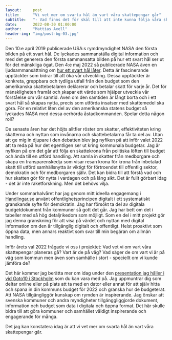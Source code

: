 ```yaml
---
layout:     post
title:      "Vi vet mer om svarta hål än vart våra skattepengar går"
subtitle:   "- Vad finns det för skäl till att inte kunna följa våra skattepengar?"
date:       2022-08-30 01:00:00
author:     "Mattias Axell"
header-img: "img/post-bg-03.jpg"
---
```


Den 10:e april 2019 publicerade USA:s rymdmyndighet NASA den första bilden på ett svart hål. De lyckades sammanställa digital information och med det generera den första sammansatta bilden på hur ett svart hål ser ut för det mänskliga ögat. Den 4:e maj 2022 så publicerade NASA även en ljudsammansättning om [hur ett svart hål låter](https://www.nasa.gov/mission_pages/chandra/news/new-nasa-black-hole-sonifications-with-a-remix.html). Detta är fascinerande upptäckter som bidrar till att öka vår utveckling. Dessa upptäckter är konkreta, greppbara och tydliga utfall från den budget som den amerikanska skattebetalaren deklarerar och betalar skatt för varje år. Det för mänskligheten framåt och skapar ett värde som hjälper utveckla vår förståelse om vår samtid. Även om den samtiden är långt borta och i ett svart hål så skapas nytta, precis som utförda insatser med skattemedel ska göra. För en relativt liten del av den amerikanska statens budget så lyckades NASA med dessa oerhörda åstadkommanden. Spelar detta någon roll?

De senaste åren har det höjts alltfler röster om skatter, effektiviteten kring skatterna och nyttan som invånarna och skattebetalarna får ta del av. Utan att ge mig in djupare i den debatten blev jag nyfiken på att inför valet 2022 att ta reda på hur det egentligen ser ut kring kommunala budgetar. Jag är nyfiken på om det går att följa en skattekrona från politiska löften till budget och ända till en utförd handling. Att samla in skatter från medborgare och skapa en transparenskedja som visar resan krona för krona från inbetalad skatt till utförd samhällsnytta är viktigt för förtroendet till offentlig sektor, demokratin och för medborgaren själv. Det kan bidra till att förstå vad och hur skatten gör för nytta i vardagen och på lång sikt. Det är fullt görbart idag - det är inte raketforskning. Men det behövs vilja.

Under sommarhalvåret har jag genom mitt ideella engagemang i [Handlingar.se](https://handlingar.se/) använt offentlighetsprincipen digitalt i ett systematiskt granskande syfte för demokratin. Jag har försökt ta del av digitala budgetdokument från kommuner så gott det går. Jag har bett om det i tabeller med så hög detaljrikedom som möjligt. Som en del i mitt projekt gör jag denna granskning för att visa på värdet och nyttan med digital information om den är tillgänglig digitalt och offentligt. Helst proaktivt som öppna data, men annars reaktivt som svar till min begäran om allmän handling.

Inför årets val 2022 frågade vi oss i projektet: Vad vet vi om vart våra skattepengar planeras gå? Vart är de på väg? Vad säger de om vart vi är på väg som kommun men även som samhälle i stort - speciellt om vi kunde jämföra de? 

Det här kommer jag berätta mer om idag under den [presentation jag håller i vid Goto10 i Stockholm](https://www.goto10.se/event/forum-oppna-data-valet-2022-vart-ar-dina-skattepengar-pa-vag/) som du kan vara med på. Jag uppmuntrar dig som deltar online eller på plats att ta med en dator eller annat för att själv hitta och spana in din kommuns budget för 2022 och granska hur de budgeterat. Att NASA tillgängliggör kunskap om rymden är inspirerande. Jag önskar att svenska kommuner och andra myndigheter tillgänggliggjorde dokument, information och budget som data i digitala och öppna format. Det här skulle bidra till att göra kommuner och samhället väldigt inspirerande och engagerande för många.

Det jag kan konstatera idag är att vi vet mer om svarta hål än vart våra skattepengar går.
